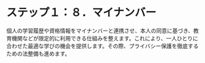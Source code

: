 # ステップ１：８．マイナンバー

個人の学習履歴や資格情報をマイナンバーと連携させ、本人の同意に基づき、教育機関などが限定的に利用できる仕組みを整えます。これにより、一人ひとりに合わせた最適な学びの機会を提供します。その際、プライバシー保護を徹底するための法整備も進めます。